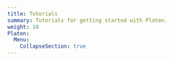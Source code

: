 ```yaml
---
title: Tutorials
summary: Tutorials for getting started with Platen.
weight: 10
Platen:
  Menu:
    CollapseSection: true
---
```


